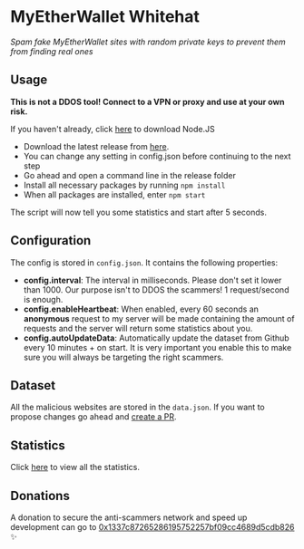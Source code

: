 # MyEtherWallet Whitehat

*Spam fake MyEtherWallet sites with random private keys to prevent them from finding real ones*

## Usage

**This is not a DDOS tool! Connect to a VPN or proxy and use at your own risk.**

If you haven't already, click [here](https://nodejs.org/en/download/) to download Node.JS

- Download the latest release from [here](https://github.com/MrLuit/MyEtherWalletWhitehat/archive/master.zip).
- You can change any setting in config.json before continuing to the next step
- Go ahead and open a command line in the release folder
- Install all necessary packages by running ```npm install```
- When all packages are installed, enter ```npm start```
 
The script will now tell you some statistics and start after 5 seconds.

## Configuration

The config is stored in ```config.json```. It contains the following properties:
- **config.interval**: The interval in milliseconds. Please don't set it lower than 1000. Our purpose isn't to DDOS the scammers! 1 request/second is enough.
- **config.enableHeartbeat**: When enabled, every 60 seconds an **anonymous** request to my server will be made containing the amount of requests and the server will return some statistics about you.
- **config.autoUpdateData**: Automatically update the dataset from Github every 10 minutes + on start. It is very important you enable this to make sure you will always be targeting the right scammers.

## Dataset

All the malicious websites are stored in the ```data.json```. If you want to propose changes go ahead and [create a PR](https://github.com/MrLuit/MyEtherWalletWhitehat/compare).

## Statistics

Click [here](https://lu1t.nl/) to view all the statistics.

## Donations

A donation to secure the anti-scammers network and speed up development can go to [0x1337c87265286195752257bf09cc4689d5cdb826](https://etherscan.io/address/0x1337c87265286195752257bf09cc4689d5cdb826) :sparkles: